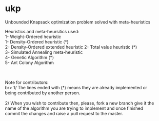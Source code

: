 # ukp
Unbounded Knapsack optimization problem solved with meta-heuristics

Heuristics and meta-heursitics used: <br>
1- Weight-Ordered heuristic \
1- Density-Ordered heuristic (\*)\
2- Density-Ordered extended heuristic
2- Total value heuristic (\*)\
3- Simulated Annealing meta-heuristic \
4- Genetic Algorithm (\*) \
5- Ant Colony Algorithm

<br><br>
Note for contributors:<br>br>
1/ The lines ended with (\*) means they are already implemented or being contributed by another person. <br><br>
2/ When you wish to contribute then, please, fork a new branch give it the name of the algorithm you are trying to implement and once finished commit the changes and raise a pull request to the master.
